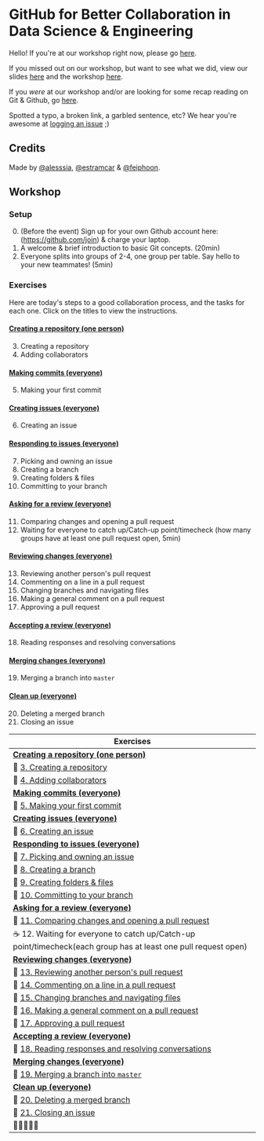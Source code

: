 # GitHub for Better Collaboration in Data Science & Engineering

Hello! If you're at our workshop right now, please go [here](#Workshop).

If you missed out on our workshop, but want to see what we did, view our slides [here](/slides) and the workshop [here](#Workshop).

If you *were* at our workshop and/or are looking for some  recap reading on Git & Github, go [here](DOCS.md).

Spotted a typo, a broken link, a garbled sentence, etc? We hear you're awesome at [logging an issue](https://github.com/feiphoon/github-workshop/issues/new) ;)

## Credits

Made by [@alesssia](https://github.com/alesssia), [@estramcar](https://github.com/estramcar) & [@feiphoon](https://github.com/feiphoon).

## Workshop

### Setup

0. (Before the event) Sign up for your own Github account here: (https://github.com/join) & charge your laptop.
1. A welcome & brief introduction to basic Git concepts. (20min)
2. Everyone splits into groups of 2-4, one group per table. Say hello to your new teammates! (5min)

### Exercises

Here are today's steps to a good collaboration process, and the tasks for each one. Click on the titles to view the instructions.

#### [Creating a repository (one person)](/workshop/01-creating-a-repository)
3. Creating a repository
4. Adding collaborators

#### [Making commits (everyone)](/workshop/02-making-commits)
5. Making your first commit

#### [Creating issues (everyone)](/workshop/03-creating-issues)
6. Creating an issue

#### [Responding to issues (everyone)](/workshop/04-responding-to-issues)
7. Picking and owning an issue
8. Creating a branch
9. Creating folders & files
10. Committing to your branch

#### [Asking for a review (everyone)](/workshop/05-asking-for-a-review)
11. Comparing changes and opening a pull request
12. Waiting for everyone to catch up/Catch-up point/timecheck (how many groups have at least one pull request open, 5min)

#### [Reviewing changes (everyone)](/workshop/06-reviewing-changes)
13. Reviewing another person's pull request
14. Commenting on a line in a pull request
15. Changing branches and navigating files
16. Making a general comment on a pull request
17. Approving a pull request

#### [Accepting a review (everyone)](/workshop/07-accepting-review)
18. Reading responses and resolving conversations

#### [Merging changes (everyone)](/workshop/08-merging-changes)
19. Merging a branch into `master`

#### [Clean up (everyone)](/workshop/09-clean-up)
20. Deleting a merged branch
21. Closing an issue




| **Exercises**                                                                                                         |
|-----------------------------------------------------------------------------------------------------------------------|
| **[Creating a repository (one person)](/workshop/01-creating-a-repository)**                                          |
| :link: [3. Creating a repository](/workshop/01-creating-a-repository.md#L3)                                           |
| :link: [4. Adding collaborators](/workshop/01-creating-a-repository.md#L18)                                           |
| **[Making commits (everyone)](/workshop/02-making-commits)**                                                          |
| :link: [5. Making your first commit](/workshop/02-making-commits.md#L3)                                               |
| **[Creating issues (everyone)](/workshop/03-creating-issues)**                                                        |
| :link: [6. Creating an issue](/workshop/03-creating-issues.md#L3)                                                     |
| **[Responding to issues (everyone)](/workshop/04-responding-to-issues)**                                              |
| :link: [7. Picking and owning an issue](/workshop/04-responding-to-issues.md#L3)                                      |
| :link: [8. Creating a branch](/workshop/04-responding-to-issues.md#L7)                                                |
| :link: [9. Creating folders & files](/workshop/04-responding-to-issues.md#L11)                                        |
| :link: [10. Committing to your branch](/workshop/04-responding-to-issues.md#L15)                                      |
| **[Asking for a review (everyone)](/workshop/05-asking-for-a-review)**                                                |
| :link: [11. Comparing changes and opening a pull request](/workshop/05-asking-for-a-review.md#L3)                     |
| :coffee: 12. Waiting for everyone to catch up/Catch-up point/timecheck(each group has at least one pull request open) |
| **[Reviewing changes (everyone)](/workshop/06-reviewing-changes)**                                                    |
| :link: [13. Reviewing another person's pull request](/workshop/06-reviewing-changes.md#L3)                            |
| :link: [14. Commenting on a line in a pull request](/workshop/06-reviewing-changes.md#L8)                             |
| :link: [15. Changing branches and navigating files](/workshop/06-reviewing-changes.md#L10)                            |
| :link: [16. Making a general comment on a pull request](/workshop/06-reviewing-changes.md#L14)                        |
| :link: [17. Approving a pull request](/workshop/06-reviewing-changes.md#L22)                                          |
| **[Accepting a review (everyone)](/workshop/07-accepting-review)**                                                    |
| :link: [18. Reading responses and resolving conversations](/workshop/07-accepting-review.md#L3)                       |
| **[Merging changes (everyone)](/workshop/08-merging-changes)**                                                        |
| :link: [19. Merging a branch into `master`](/workshop/08-merging-changes.md#L3)                                       |
| **[Clean up (everyone)](/workshop/09-clean-up)**                                                                      |
| :link: [20. Deleting a merged branch](/workshop/09-clean-up.md#L3)                                                    |
| :link: [21. Closing an issue](/workshop/09-clean-up.md#L6)                                                            |
| :tada::tada::tada::tada::tada:                                                                                        |
